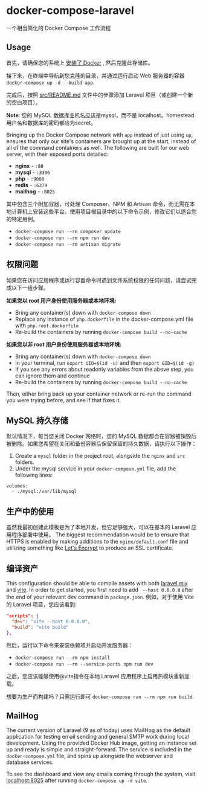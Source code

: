 # docker-compose-laravel
一个相当简化的 Docker Compose 工作流程

## Usage

首先，请确保您的系统上 [安装了 Docker](https://docs.docker.com/docker-for-mac/install/) , 然后克隆此存储库。

接下来，在终端中导航到您克隆的目录，并通过运行启动 Web 服务器的容器 `docker-compose up -d --build app`.

完成后，按照 [src/README.md](src/README.md) 文件中的步骤添加 Laravel 项目（或创建一个新的空白项目）。

**Note**: 您的 MySQL 数据库主机名应该是mysql，而不是 localhost。homestead用户名和数据库的密码都应为secret。

Bringing up the Docker Compose network with `app` instead of just using `up`, ensures that only our site's containers are brought up at the start, instead of all of the command containers as well. The following are built for our web server, with their exposed ports detailed:

- **nginx** - `:80`
- **mysql** - `:3306`
- **php** - `:9000`
- **redis** - `:6379`
- **mailhog** - `:8025` 

其中包含三个附加容器，可处理 Composer、NPM 和 Artisan 命令，而无需在本地计算机上安装这些平台。使用项目根目录中的以下命令示例，修改它们以适合您的特定用例。

- `docker-compose run --rm composer update`
- `docker-compose run --rm npm run dev`
- `docker-compose run --rm artisan migrate`

## 权限问题

如果您在访问应用程序或运行容器命令时遇到文件系统权限的任何问题，请尝试完成以下一组步骤。

**如果您以 root 用户身份使用服务器或本地环境:**

- Bring any container(s) down with `docker-compose down`
- Replace any instance of `php.dockerfile` in the docker-compose.yml file with `php.root.dockerfile`
- Re-build the containers by running `docker-compose build --no-cache`

**如果您以非 root 用户身份使用服务器或本地环境:**

- Bring any container(s) down with `docker-compose down`
- In your terminal, run `export UID=$(id -u)` and then `export GID=$(id -g)`
- If you see any errors about readonly variables from the above step, you can ignore them and continue
- Re-build the containers by running `docker-compose build --no-cache`

Then, either bring back up your container network or re-run the command you were trying before, and see if that fixes it.

## MySQL 持久存储

默认情况下，每当您关闭 Docker 网络时，您的 MySQL 数据都会在容器被销毁后被删除。如果您希望在关闭和备份容器后保留保留的持久数据，请执行以下操作：

1. Create a `mysql` folder in the project root, alongside the `nginx` and `src` folders.
2. Under the mysql service in your `docker-compose.yml` file, add the following lines:

```
volumes:
  - ./mysql:/var/lib/mysql
```

## 生产中的使用

虽然我最初创建此模板是为了本地开发，但它足够强大，可以在基本的 Laravel 应用程序部署中使用。 The biggest recommendation would be to ensure that HTTPS is enabled by making additions to the `nginx/default.conf` file and utilizing something like [Let's Encrypt](https://hub.docker.com/r/linuxserver/letsencrypt) to produce an SSL certificate.

## 编译资产

This configuration should be able to compile assets with both [laravel mix](https://laravel-mix.com/) and [vite](https://vitejs.dev/). In order to get started, you first need to add ` --host 0.0.0.0` after the end of your relevant dev command in `package.json`. 例如，对于使用 Vite 的 Laravel 项目，您应该看到:

```json
"scripts": {
  "dev": "vite --host 0.0.0.0",
  "build": "vite build"
},
```

然后，运行以下命令来安装依赖项并启动开发服务器：

- `docker-compose run --rm npm install`
- `docker-compose run --rm --service-ports npm run dev`

之后，您应该能够使用@vite指令在本地 Laravel 应用程序上启用热模块重新加载。

想要为生产而构建吗？只需运行即可 `docker-compose run --rm npm run build`.

## MailHog

The current version of Laravel (9 as of today) uses MailHog as the default application for testing email sending and general SMTP work during local development. Using the provided Docker Hub image, getting an instance set up and ready is simple and straight-forward. The service is included in the `docker-compose.yml` file, and spins up alongside the webserver and database services.

To see the dashboard and view any emails coming through the system, visit [localhost:8025](http://localhost:8025) after running `docker-compose up -d site`.
